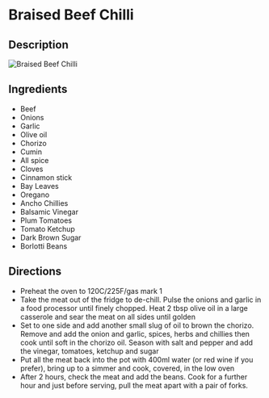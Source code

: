 # Braised Beef Chilli

## Description
![Braised Beef Chilli](https://www.themealdb.com/images/media/meals/uuqvwu1504629254.jpg "Braised Beef Chilli")

## Ingredients
- Beef
- Onions
- Garlic
- Olive oil
- Chorizo
- Cumin
- All spice
- Cloves
- Cinnamon stick
- Bay Leaves
- Oregano
- Ancho Chillies
- Balsamic Vinegar
- Plum Tomatoes
- Tomato Ketchup
- Dark Brown Sugar
- Borlotti Beans

## Directions
- Preheat the oven to 120C/225F/gas mark 1
- Take the meat out of the fridge to de-chill. Pulse the onions and garlic in a food processor until finely chopped. Heat 2 tbsp olive oil in a large casserole and sear the meat on all sides until golden
- Set to one side and add another small slug of oil to brown the chorizo. Remove and add the onion and garlic, spices, herbs and chillies then cook until soft in the chorizo oil. Season with salt and pepper and add the vinegar, tomatoes, ketchup and sugar
- Put all the meat back into the pot with 400ml water (or red wine if you prefer), bring up to a simmer and cook, covered, in the low oven
- After 2 hours, check the meat and add the beans. Cook for a further hour and just before serving, pull the meat apart with a pair of forks.

